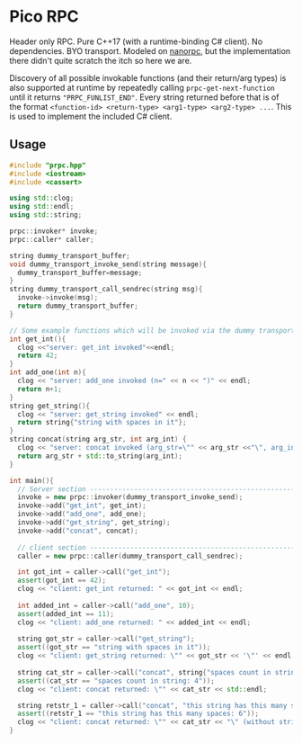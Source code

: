 # Pico RPC

Header only RPC. Pure C++17 (with a runtime-binding C# client). No dependencies. BYO transport. Modeled on [nanorpc](https://github.com/tdv/nanorpc), but the implementation there didn't quite scratch the itch so here we are.

Discovery of all possible invokable functions (and their return/arg types) is also supported at runtime by repeatedly calling `prpc-get-next-function` until it returns `"PRPC_FUNLIST_END"`. Every string returned before that is of the format `<function-id> <return-type> <arg1-type> <arg2-type> ...`. This is used to implement the included C# client.

## Usage

```CPP
#include "prpc.hpp"
#include <iostream>
#include <cassert>

using std::clog;
using std::endl;
using std::string;

prpc::invoker* invoke;
prpc::caller* caller;

string dummy_transport_buffer;
void dummy_transport_invoke_send(string message){
  dummy_transport_buffer=message;
}
string dummy_transport_call_sendrec(string msg){
  invoke->invoke(msg);
  return dummy_transport_buffer;
}

// Some example functions which will be invoked via the dummy transport buffer
int get_int(){
  clog <<"server: get_int invoked"<<endl;
  return 42;
}
int add_one(int n){
  clog << "server: add_one invoked (n=" << n << ")" << endl;
  return n+1;
}
string get_string(){ 
  clog << "server: get_string invoked" << endl;
  return string{"string with spaces in it"};
}
string concat(string arg_str, int arg_int) {
  clog << "server: concat invoked (arg_str=\"" << arg_str <<"\", arg_int=" << arg_int << ")" << endl;
  return arg_str + std::to_string(arg_int);
}

int main(){
  // Server section ----------------------------------------------------------
  invoke = new prpc::invoker(dummy_transport_invoke_send);
  invoke->add("get_int", get_int);
  invoke->add("add_one", add_one);
  invoke->add("get_string", get_string);
  invoke->add("concat", concat);
  
  // client section ----------------------------------------------------------
  caller = new prpc::caller(dummy_transport_call_sendrec);

  int got_int = caller->call("get_int");
  assert(got_int == 42);
  clog << "client: get_int returned: " << got_int << endl;
  
  int added_int = caller->call("add_one", 10);
  assert(added_int == 11);
  clog << "client: add_one returned: " << added_int << endl;
  
  string got_str = caller->call("get_string");
  assert((got_str == "string with spaces in it"));
  clog << "client: get_string returned: \"" << got_str << '\"' << endl;
  
  string cat_str = caller->call("concat", string{"spaces count in string: "}, 4);
  assert((cat_str == "spaces count in string: 4"));
  clog << "client: concat returned: \"" << cat_str << std::endl;

  string retstr_1 = caller->call("concat", "this string has this many spaces: ", 6);
  assert((retstr_1 == "this string has this many spaces: 6"));
  clog << "client: concat returned: \"" << cat_str << "\" (without string{} around literal)" << std::endl;
}
```